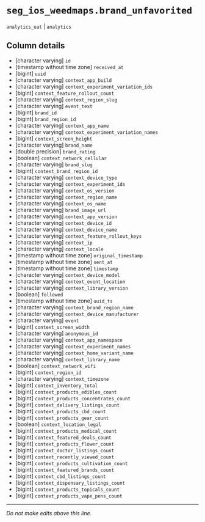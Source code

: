 # `seg_ios_weedmaps.brand_unfavorited`
`analytics_uat` | `analytics`

## Column details
* [character varying] `id`
* [timestamp without time zone] `received_at`
* [bigint]    `uuid`
* [character varying] `context_app_build`
* [character varying] `context_experiment_variation_ids`
* [bigint]    `context_feature_rollout_count`
* [character varying] `context_region_slug`
* [character varying] `event_text`
* [bigint]    `brand_id`
* [bigint]    `brand_region_id`
* [character varying] `context_app_name`
* [character varying] `context_experiment_variation_names`
* [bigint]    `context_screen_height`
* [character varying] `brand_name`
* [double precision] `brand_rating`
* [boolean]   `context_network_cellular`
* [character varying] `brand_slug`
* [bigint]    `context_brand_region_id`
* [character varying] `context_device_type`
* [character varying] `context_experiment_ids`
* [character varying] `context_os_version`
* [character varying] `context_region_name`
* [character varying] `context_os_name`
* [character varying] `brand_image_url`
* [character varying] `context_app_version`
* [character varying] `context_device_id`
* [character varying] `context_device_name`
* [character varying] `context_feature_rollout_keys`
* [character varying] `context_ip`
* [character varying] `context_locale`
* [timestamp without time zone] `original_timestamp`
* [timestamp without time zone] `sent_at`
* [timestamp without time zone] `timestamp`
* [character varying] `context_device_model`
* [character varying] `context_event_location`
* [character varying] `context_library_version`
* [boolean]   `followed`
* [timestamp without time zone] `uuid_ts`
* [character varying] `context_brand_region_name`
* [character varying] `context_device_manufacturer`
* [character varying] `event`
* [bigint]    `context_screen_width`
* [character varying] `anonymous_id`
* [character varying] `context_app_namespace`
* [character varying] `context_experiment_names`
* [character varying] `context_home_variant_name`
* [character varying] `context_library_name`
* [boolean]   `context_network_wifi`
* [bigint]    `context_region_id`
* [character varying] `context_timezone`
* [bigint]    `context_inventory_total`
* [bigint]    `context_products_edibles_count`
* [bigint]    `context_products_concentrates_count`
* [bigint]    `context_delivery_listings_count`
* [bigint]    `context_products_cbd_count`
* [bigint]    `context_products_gear_count`
* [boolean]   `context_location_legal`
* [bigint]    `context_products_medical_count`
* [bigint]    `context_featured_deals_count`
* [bigint]    `context_products_flower_count`
* [bigint]    `context_doctor_listings_count`
* [bigint]    `context_recently_viewed_count`
* [bigint]    `context_products_cultivation_count`
* [bigint]    `context_featured_brands_count`
* [bigint]    `context_cbd_listings_count`
* [bigint]    `context_dispensary_listings_count`
* [bigint]    `context_products_topicals_count`
* [bigint]    `context_products_vape_pens_count`

-------------------------------------------------------------------------------
*Do not make edits above this line.*
